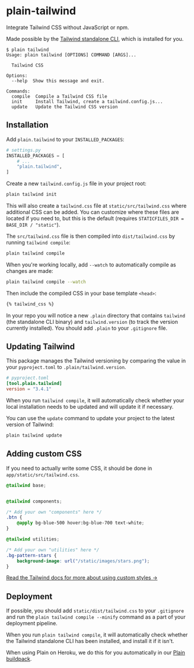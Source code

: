 <!-- This file is compiled from plain-tailwind/plain/tailwind/README.md. Do not edit this file directly. -->

# plain-tailwind

Integrate Tailwind CSS without JavaScript or npm.

Made possible by the [Tailwind standalone CLI](https://tailwindcss.com/blog/standalone-cli),
which is installed for you.

```console
$ plain tailwind
Usage: plain tailwind [OPTIONS] COMMAND [ARGS]...

  Tailwind CSS

Options:
  --help  Show this message and exit.

Commands:
  compile  Compile a Tailwind CSS file
  init     Install Tailwind, create a tailwind.config.js...
  update   Update the Tailwind CSS version
```

## Installation

Add `plain.tailwind` to your `INSTALLED_PACKAGES`:

```python
# settings.py
INSTALLED_PACKAGES = [
    # ...
    "plain.tailwind",
]
```

Create a new `tailwind.config.js` file in your project root:

```sh
plain tailwind init
```

This will also create a `tailwind.css` file at `static/src/tailwind.css` where additional CSS can be added.
You can customize where these files are located if you need to,
but this is the default (requires `STATICFILES_DIR = BASE_DIR / "static"`).

The `src/tailwind.css` file is then compiled into `dist/tailwind.css` by running `tailwind compile`:

```sh
plain tailwind compile
```

When you're working locally, add `--watch` to automatically compile as changes are made:

```sh
plain tailwind compile --watch
```

Then include the compiled CSS in your base template `<head>`:

```html
{% tailwind_css %}
```

In your repo you will notice a new `.plain` directory that contains `tailwind` (the standalone CLI binary) and `tailwind.version` (to track the version currently installed).
You should add `.plain` to your `.gitignore` file.

## Updating Tailwind

This package manages the Tailwind versioning by comparing the value in your `pyproject.toml` to `.plain/tailwind.version`.

```toml
# pyproject.toml
[tool.plain.tailwind]
version = "3.4.1"
```

When you run `tailwind compile`,
it will automatically check whether your local installation needs to be updated and will update it if necessary.

You can use the `update` command to update your project to the latest version of Tailwind:

```sh
plain tailwind update
```

## Adding custom CSS

If you need to actually write some CSS,
it should be done in `app/static/src/tailwind.css`.

```css
@tailwind base;


@tailwind components;

/* Add your own "components" here */
.btn {
    @apply bg-blue-500 hover:bg-blue-700 text-white;
}

@tailwind utilities;

/* Add your own "utilities" here */
.bg-pattern-stars {
    background-image: url("/static/images/stars.png");
}

```

[Read the Tailwind docs for more about using custom styles →](https://tailwindcss.com/docs/adding-custom-styles)

## Deployment

If possible, you should add `static/dist/tailwind.css` to your `.gitignore` and run the `plain tailwind compile --minify` command as a part of your deployment pipeline.

When you run `plain tailwind compile`, it will automatically check whether the Tailwind standalone CLI has been installed, and install it if it isn't.

When using Plain on Heroku, we do this for you automatically in our [Plain buildpack](https://github.com/plainpackages/heroku-buildpack-plain/blob/master/bin/files/post_compile).
